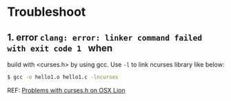 # Troubleshoot

## 1. error `clang: error: linker command failed with exit code 1 ` when
 build with <curses.h> by using gcc.
Use `-l` to link ncurses library like below:
```bash
$ gcc -o hello1.o hello1.c -lncurses
```
REF: [Problems with curses.h on OSX Lion](https://stackoverflow.com/questions/11029293/problems-with-curses-h-on-osx-lion)

